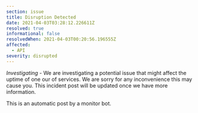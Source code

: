 ```yaml
---
section: issue
title: Disruption Detected
date: 2021-04-03T03:28:12.226611Z
resolved: true
informational: false
resolvedWhen: 2021-04-03T00:20:56.196555Z
affected:
  - API
severity: disrupted
---
```

*Investigating* - We are investigating a potential issue that might affect the uptime of one our of services. We are sorry for any inconvenience this may cause you. This incident post will be updated once we have more information.

This is an automatic post by a monitor bot.
        